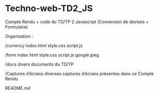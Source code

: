 # Techno-web-TD2_JS

Compte Rendu + code du TD/TP 2 Javascript (Conversion de devises + Formulaire) 


Organisation : 

<FileTree>
/currency
  index.html
  style.css
  script.js

/form
  index.html
  style.css
  script.js
google.jpeg

/docs
  divers documents du TD/TP

/Captures d’écrans
  diverses captures d’écrans présentes dans ce Compte Rendu

README.md
</FileTree>
